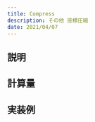 ```yaml
---
title: Compress
description: その他 座標圧縮
date: 2021/04/07
---
```


## 説明

## 計算量

## 実装例

```cpp import=/assets/Library/math/combination.cpp
```
